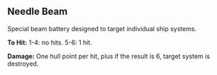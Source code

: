 Needle Beam
-----------

Special beam battery designed to target individual ship systems.

__To Hit:__ 1-4: no hits. 5-6: 1 hit.

__Damage:__ One hull point per hit, plus if the result is 6, target system is destroyed.
